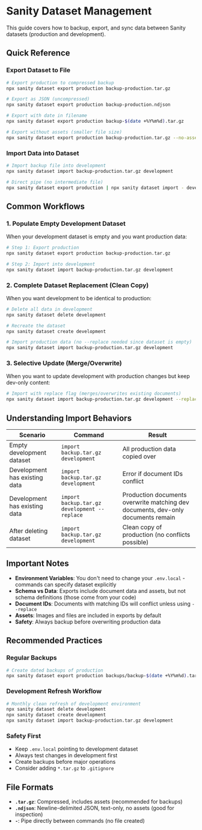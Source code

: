 # Sanity Dataset Management

This guide covers how to backup, export, and sync data between Sanity datasets (production and development).

## Quick Reference

### Export Dataset to File
```bash
# Export production to compressed backup
npx sanity dataset export production backup-production.tar.gz

# Export as JSON (uncompressed)
npx sanity dataset export production backup-production.ndjson

# Export with date in filename
npx sanity dataset export production backup-$(date +%Y%m%d).tar.gz

# Export without assets (smaller file size)
npx sanity dataset export production backup-production.tar.gz --no-assets
```

### Import Data into Dataset
```bash
# Import backup file into development
npx sanity dataset import backup-production.tar.gz development

# Direct pipe (no intermediate file)
npx sanity dataset export production | npx sanity dataset import - development
```

## Common Workflows

### 1. Populate Empty Development Dataset
When your development dataset is empty and you want production data:

```bash
# Step 1: Export production
npx sanity dataset export production backup-production.tar.gz

# Step 2: Import into development
npx sanity dataset import backup-production.tar.gz development
```

### 2. Complete Dataset Replacement (Clean Copy)
When you want development to be identical to production:

```bash
# Delete all data in development
npx sanity dataset delete development

# Recreate the dataset
npx sanity dataset create development

# Import production data (no --replace needed since dataset is empty)
npx sanity dataset import backup-production.tar.gz development
```

### 3. Selective Update (Merge/Overwrite)
When you want to update development with production changes but keep dev-only content:

```bash
# Import with replace flag (merges/overwrites existing documents)
npx sanity dataset import backup-production.tar.gz development --replace
```

## Understanding Import Behaviors

| Scenario | Command | Result |
|----------|---------|---------|
| Empty development dataset | `import backup.tar.gz development` | All production data copied over |
| Development has existing data | `import backup.tar.gz development` | Error if document IDs conflict |
| Development has existing data | `import backup.tar.gz development --replace` | Production documents overwrite matching dev documents, dev-only documents remain |
| After deleting dataset | `import backup.tar.gz development` | Clean copy of production (no conflicts possible) |

## Important Notes

- **Environment Variables**: You don't need to change your `.env.local` - commands can specify dataset explicitly
- **Schema vs Data**: Exports include document data and assets, but not schema definitions (those come from your code)
- **Document IDs**: Documents with matching IDs will conflict unless using `--replace`
- **Assets**: Images and files are included in exports by default
- **Safety**: Always backup before overwriting production data

## Recommended Practices

### Regular Backups
```bash
# Create dated backups of production
npx sanity dataset export production backups/backup-$(date +%Y%m%d).tar.gz
```

### Development Refresh Workflow
```bash
# Monthly clean refresh of development environment
npx sanity dataset delete development
npx sanity dataset create development
npx sanity dataset import backup-production.tar.gz development
```

### Safety First
- Keep `.env.local` pointing to development dataset
- Always test changes in development first
- Create backups before major operations
- Consider adding `*.tar.gz` to `.gitignore`

## File Formats

- **`.tar.gz`**: Compressed, includes assets (recommended for backups)
- **`.ndjson`**: Newline-delimited JSON, text-only, no assets (good for inspection)
- **`-`**: Pipe directly between commands (no file created)